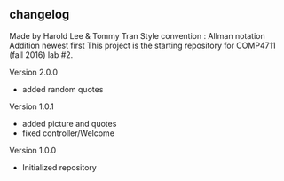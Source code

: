 ## changelog

Made by Harold Lee & Tommy Tran
Style convention : Allman notation 
Addition newest first 
This project is the starting repository for COMP4711 (fall 2016) lab #2.


Version 2.0.0
- added random quotes 

Version 1.0.1
- added picture and quotes
- fixed controller/Welcome

Version 1.0.0
- Initialized repository 
